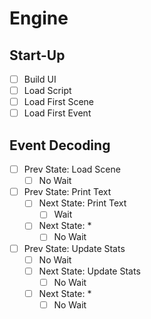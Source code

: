 # Engine

## Start-Up

 - [ ] Build UI
 - [ ] Load Script
 - [ ] Load First Scene
 - [ ] Load First Event

## Event Decoding
 - [ ] Prev State: Load Scene
    - [ ] No Wait
 - [ ] Prev State: Print Text
    - [ ] Next State: Print Text
        - [ ] Wait
    - [ ] Next State: *
        - [ ] No Wait
 - [ ] Prev State: Update Stats
    - [ ] No Wait
    - [ ] Next State: Update Stats
        - [ ] No Wait
    - [ ] Next State: *
        - [ ] No Wait